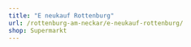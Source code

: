 ```yaml
---
title: "E neukauf Rottenburg"
url: /rottenburg-am-neckar/e-neukauf-rottenburg/
shop: Supermarkt
---
```

